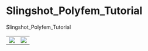 # Slingshot_Polyfem_Tutorial
Slingshot_Polyfem_Tutorial

|             |  |
:-------------------------:|:-------------------------:
![](https://i.imgur.com/MOZsjo3.gif)|![](https://i.imgur.com/rGcfPxm.gif)
